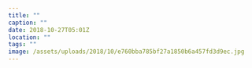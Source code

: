 ```yaml
---
title: ""
caption: ""
date: 2018-10-27T05:01Z
location: ""
tags: ""
image: /assets/uploads/2018/10/e760bba785bf27a1850b6a457fd3d9ec.jpg
---
```

